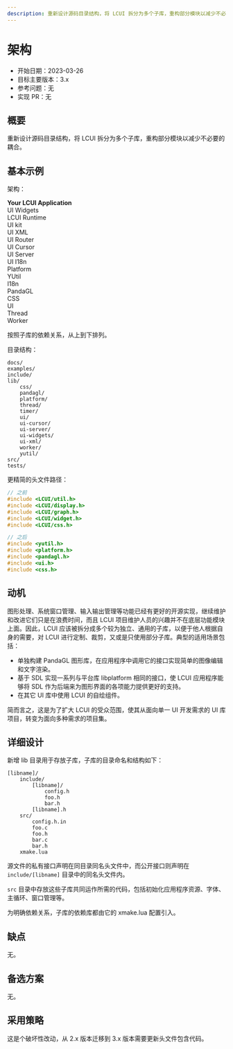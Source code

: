 ```yaml
---
description: 重新设计源码目录结构，将 LCUI 拆分为多个子库，重构部分模块以减少不必要的耦合。
---
```


# 架构

- 开始日期：2023-03-26
- 目标主要版本：3.x
- 参考问题：无
- 实现 PR：无

## 概要

重新设计源码目录结构，将 LCUI 拆分为多个子库，重构部分模块以减少不必要的耦合。

## 基本示例

架构：

<div className="arch">
  <b>Your LCUI Application</b>
  <div className="arch-layer arch-yellow-2">UI Widgets</div>
  <div className="arch-layer arch-yellow-2">
    LCUI Runtime
  </div>
  <div className="arch-layer arch-row arch-yellow-2">
    <div className="arch-layer arch-yellow">
      UI kit
      <div className="arch-card-list">
        <div className="arch-card">UI XML</div>
        <div className="arch-card">UI Router</div>
        <div className="arch-card">UI Cursor</div>
        <div className="arch-card">UI Server</div>
        <div className="arch-card">UI I18n</div>
      </div>
    </div>
    <div className="arch-card arch-orange">Platform</div>
  </div>
  <div className="arch-layer arch-green">
    <div className="arch-card-list">
      <div className="arch-card">YUtil</div>
      <div className="arch-card">I18n</div>
      <div className="arch-card">PandaGL</div>
      <div className="arch-card">CSS</div>
      <div className="arch-card">UI</div>
      <div className="arch-card">Thread</div>
      <div className="arch-card">Worker</div>
     </div>
  </div>
</div>

按照子库的依赖关系，从上到下排列。

目录结构：

```text
docs/
examples/
include/
lib/
    css/
    pandagl/
    platform/
    thread/
    timer/
    ui/
    ui-cursor/
    ui-server/
    ui-widgets/
    ui-xml/
    worker/
    yutil/
src/
tests/
```

更精简的头文件路径：

```c
// 之前
#include <LCUI/util.h>
#include <LCUI/display.h>
#include <LCUI/graph.h>
#include <LCUI/widget.h>
#include <LCUI/css.h>

// 之后
#include <yutil.h>
#include <platform.h>
#include <pandagl.h>
#include <ui.h>
#include <css.h>
```

## 动机

图形处理、系统窗口管理、输入输出管理等功能已经有更好的开源实现，继续维护和改进它们只是在浪费时间，而且 LCUI 项目维护人员的兴趣并不在底层功能模块上面。因此，LCUI 应该被拆分成多个较为独立、通用的子库，以便于他人根据自身的需要，对 LCUI 进行定制、裁剪，又或是只使用部分子库。典型的适用场景包括：

- 单独构建 PandaGL 图形库，在应用程序中调用它的接口实现简单的图像编辑和文字渲染。
- 基于 SDL 实现一系列与平台库 libplatform 相同的接口，使 LCUI 应用程序能够将 SDL 作为后端来为图形界面的各项能力提供更好的支持。
- 在其它 UI 库中使用 LCUI 的自绘组件。

简而言之，这是为了扩大 LCUI 的受众范围，使其从面向单一 UI 开发需求的 UI 库项目，转变为面向多种需求的项目集。

## 详细设计

新增 lib 目录用于存放子库，子库的目录命名和结构如下：

```
[libname]/
    include/
        [libname]/
            config.h
            foo.h
            bar.h
        [libname].h
    src/
        config.h.in
        foo.c
        foo.h
        bar.c
        bar.h
    xmake.lua
```

源文件的私有接口声明在同目录同名头文件中，而公开接口则声明在 `include/[libname]` 目录中的同名头文件内。

`src` 目录中存放这些子库共同运作所需的代码，包括初始化应用程序资源、字体、主循环、窗口管理等。

为明确依赖关系，子库的依赖库都由它的 xmake.lua 配置引入。

## 缺点

无。

## 备选方案

无。

## 采用策略

这是个破坏性改动，从 2.x 版本迁移到 3.x 版本需要更新头文件包含代码。
